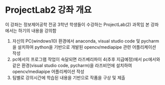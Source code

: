 # ProjectLab2 강좌 개요

이 강좌는 정보제어공학 전공 3학년 학생들이 수강하는 ProjectLab(2) 과목임
본 강좌에서는 하기의 내용을 강의함

1) 자신의 PC(windows10) 환경에서 anaconda, visual studio code 및 pycharm을 설치하여 python을 기반으로 개발된 opencv/mediapipe 관련 어플리케이션 작성
2) pc에서의 프로그램 작업이 숙달되면 라즈베리파이 4(추후 지급예정)에서 pc에서와 같은 환경(visual studio code, pycharm)을 라즈비언에 설치하여 opencv/mediapipe 어플리케이션 작성
3) 팀별로 강의시간에 학습된 내용을 기반으로 작품을 구상 및 제출
